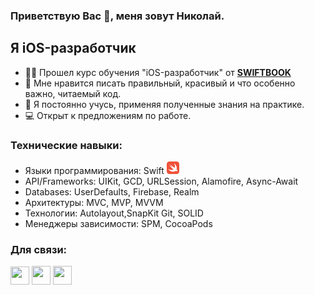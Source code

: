 ### Приветствую Вас 👋, меня зовут Николай.

## Я iOS-разработчик
- 👨‍🎓 Прошел курс обучения "iOS-разработчик" от [**SWIFTBOOK**](https://swiftbook.org)
- 💪 Мне нравится писать правильный, красивый и что особенно важно, читаемый код.
- 📖 Я постоянно учусь, применяя полученные знания на практике.
- 💻 Открыт к предложениям по работе. 



### Технические навыки:
- Языки программирования:   Swift <img src="https://raw.githubusercontent.com/github/explore/80688e429a7d4ef2fca1e82350fe8e3517d3494d/topics/swift/swift.png" width="20" height="20">
- API/Frameworks:           UIKit, GCD, URLSession, Alamofire, Async-Await
- Databases:                UserDefaults, Firebase, Realm
- Архитектуры:              MVC, MVP, MVVM
- Технологии:               Autolayout,SnapKit Git, SOLID
- Менеджеры зависимости:    SPM, CocoaPods




### Для связи:
[<img src="https://banner2.cleanpng.com/20180331/dyq/kisspng-email-computer-icons-button-clip-art-email-5abf17d31d4852.47229350152247291512.jpg" width="30" height="29" />](kolkamaximov@gmail.com) [<img src="https://upload.wikimedia.org/wikipedia/commons/thumb/8/81/LinkedIn_icon.svg/2048px-LinkedIn_icon.svg.png" width="30" height="30" />](https://www.linkedin.com/in/nikolai-maksimov-592625246/) [<img src="https://cdn3.iconfinder.com/data/icons/social-media-chamfered-corner/154/telegram-512.png" width="30" height="30" />](https://t.me/maksimov87)



